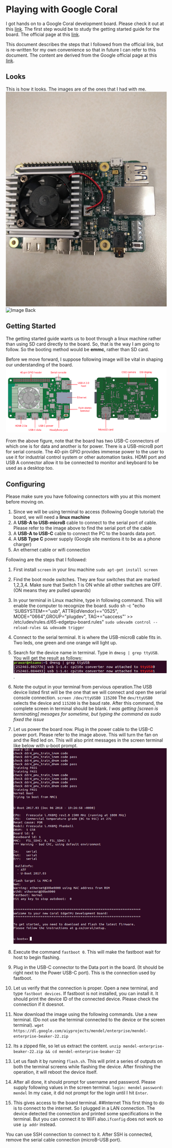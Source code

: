 # Playing with Google Coral

I got hands on to a Google Coral development board. Please check it out at this [link](https://coral.withgoogle.com/products/dev-board/). The first step would be to study the getting started guide for the board. The official page at this [link](https://coral.withgoogle.com/tutorials/devboard/).

This document describes the steps that I followed from the official link, but is re-written for my own convenience so that in future I can refer to this document. The content are derived from the Google official page at this [link](https://coral.withgoogle.com/tutorials/devboard/).

## Looks
This is how it looks. The images are of the ones that I had with me.
![Image Front](frontCoral.png)
![Image Back](backCoral.png)

## Getting Started
The getting started guide wants us to boot through a linux machine rather than using SD card directly to the board. So, that is the way I am going to follow. So the booting method would be **emmc**, rather than SD card. 

Before we move forward, I suppose following image will be vital in shaping our understanding of the board.
![board connections](connectors.png)

From the above figure, note that the board has two USB-C connectors of which one is for data and another is for power. There is a USB-microB port for serial console. The 40-pin GPIO provides immense power to the user to use it for industrial control system or other automation tasks. HDMI port and USB A connector allow it to be connected to monitor and keyboard to be used as a desktop too.

## Configuring
Please make sure you have following connectors with you at this moment before moving on.
1. Since we will be using terminal to access (following Google tutorial) the board, we will need a **linux machine**
2. A **USB-A to USB-microB** cable to connect to the serial port of cable. Please refer to the image above to find  the serial port of the cable
3. A **USB-A to USB-C** cable to connect the PC to the boards data port.
4. A **USB Type C** power supply (Google site mentions it to be as a phone charger)
5. An ethernet cable or wifi connection

Following are the steps that I followed:
1. First install `screen` in your linu machine
`sudo apt-get install screen`
2. Find the boot mode switches. They are four switches that are marked 1,2,3,4. Make sure that Switch 1 is ON while all other switches are OFF. (ON means they are pulled upwards)
3. In your terminal in Linux machine, type in following command. This will enable the computer to recognize the board.
sudo sh -c "echo 'SUBSYSTEM==\"usb\", ATTR{idVendor}==\"0525\", MODE=\"0664\",GROUP=\"plugdev\", TAG+=\"uaccess\"' >> /etc/udev/rules.d/65-edgetpu-board.rules"
`sudo udevadm control --reload-rules && udevadm trigger`

4. Connect to the serial terminal. It is where the USB-microB cable fits in. Two leds, one green and one orange will light up.
5. Search for the device name in terminal. Type in `dmesg | grep ttyUSB`. You will get the result as follows:
![finding usb](usbFinding.png).
6. Note the output in your terminal from pervious operation.The USB device listed first will be the one that we will connect and open the serial console connection.
`screen /dev/ttyUSB0 115200` The `dev/ttyUSB0` selects the device and `115200` is the baud rate. After this command, the complete screen in terminal should be blank.
*I was getting [screen is terminating] mesages for sometime, but typing the command as sudo fixed the issue*
7. Let us power the board now. Plug in the power cable to the USB-C power port. Please refer to the image above. This will turn the fan on and  the Red led on. This will also print messages in the screen  terminal like below with u-boot prompt.
![](message1.png)
8. Execute the command `fastboot 0`. This will make the fastboot wait for host to begin flashing.
9. Plug in the USB-C connector to the Data port in the board. (It should be right next to the Power USB-C port). This is the connection used by fastboot. 
10. Let us verify that the connection is proper. Open a new terminal, and type `fastboot devices`. If fastboot is not installed, you can install it. It should print the device ID of the connected device. Please check the connection if it doesnot.
11. Now download the image using the following commands. Use a new terminal. (Do not use the terminal connected to the device or the screen terminal).
`wget https://dl.google.com/aiyprojects/mendel/enterprise/mendel-enterprise-beaker-22.zip`
12. Its a zipped file, so let us extract the content.
`unzip mendel-enterprise-beaker-22.zip && cd mendel-enterprise-beaker-22`
13. Let us flash it by running `flash.sh`. This will print a series of outputs on both the terminal screens while flashing the device. After finishing the operation, it will reboot the device itself.
14. After all done, it should prompt for username and password. Please supply following values in the screen terminal.
`login: mendel`
`password: mendel`
In my case, it did not prompt for the login  until I hit `Enter`.
15. This gives access to the board terminal.
##Internet
This first thing to do is to connect to the internet. So I plugged in a LAN connection. The device detected the connection and printed some specifications in the terminal. But you can connect it to WiFi also.`ifconfig` does not work so use `ip addr` instead.

You can use SSH connection to connect to it. After SSH is connected, remove the serial cable connection (microB-USB port).






